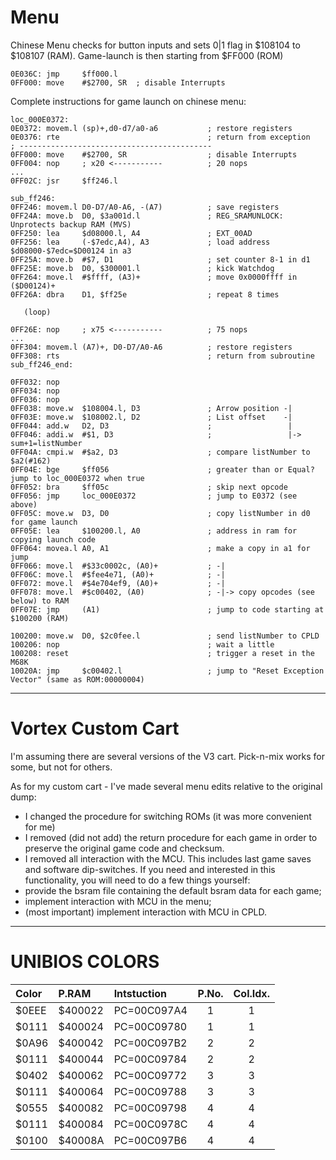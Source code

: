 # Menu

Chinese Menu checks for button inputs and sets 0|1 flag in
$108104 to $108107 (RAM).
Game-launch is then starting from $FF000 (ROM)

```
0E036C: jmp     $ff000.l
0FF000: move    #$2700, SR  ; disable Interrupts
```


Complete instructions for game launch on chinese menu:

```
loc_000E0372:
0E0372: movem.l (sp)+,d0-d7/a0-a6           ; restore registers
0E0376: rte                                 ; return from exception
; -------------------------------------------
0FF000: move    #$2700, SR                  ; disable Interrupts
0FF004: nop     ; x20 <-----------          ; 20 nops
...
0FF02C: jsr     $ff246.l

sub_ff246:
0FF246: movem.l D0-D7/A0-A6, -(A7)          ; save registers
0FF24A: move.b  D0, $3a001d.l               ; REG_SRAMUNLOCK: Unprotects backup RAM (MVS)
0FF250: lea     $d08000.l, A4               ; EXT_00AD
0FF256: lea     (-$7edc,A4), A3             ; load address $d08000-$7edc=$D00124 in a3
0FF25A: move.b  #$7, D1                     ; set counter 8-1 in d1
0FF25E: move.b  D0, $300001.l               ; kick Watchdog
0FF264: move.l  #$ffff, (A3)+               ; move 0x0000ffff in ($D00124)+
0FF26A: dbra    D1, $ff25e                  ; repeat 8 times

   (loop)

0FF26E: nop     ; x75 <-----------          ; 75 nops
...
0FF304: movem.l (A7)+, D0-D7/A0-A6          ; restore registers
0FF308: rts                                 ; return from subroutine
sub_ff246_end:

0FF032: nop
0FF034: nop
0FF036: nop
0FF038: move.w  $108004.l, D3               ; Arrow position -|
0FF03E: move.w  $108002.l, D2               ; List offset    -|
0FF044: add.w   D2, D3                      ;                 |  
0FF046: addi.w  #$1, D3                     ;                 |-> sum+1=listNumber
0FF04A: cmpi.w  #$a2, D3                    ; compare listNumber to $a2(#162)
0FF04E: bge     $ff056                      ; greater than or Equal? jump to loc_000E0372 when true
0FF052: bra     $ff05c                      ; skip next opcode
0FF056: jmp     loc_000E0372                ; jump to E0372 (see above)
0FF05C: move.w  D3, D0                      ; copy listNumber in d0 for game launch
0FF05E: lea     $100200.l, A0               ; address in ram for copying launch code
0FF064: movea.l A0, A1                      ; make a copy in a1 for jump
0FF066: move.l  #$33c0002c, (A0)+           ; -|
0FF06C: move.l  #$fee4e71, (A0)+            ; -|
0FF072: move.l  #$4e704ef9, (A0)+           ; -|
0FF078: move.l  #$c00402, (A0)              ; -|-> copy opcodes (see below) to RAM
0FF07E: jmp     (A1)                        ; jump to code starting at $100200 (RAM)

100200: move.w  D0, $2c0fee.l               ; send listNumber to CPLD
100206: nop                                 ; wait a little
100208: reset                               ; trigger a reset in the M68K
10020A: jmp     $c00402.l                   ; jump to "Reset Exception Vector" (same as ROM:00000004)
```

---

# Vortex Custom Cart

I'm assuming there are several versions of the V3 cart. Pick-n-mix works for some, but not for others.

As for my custom cart - I've made several menu edits relative to the original dump:
- I changed the procedure for switching ROMs (it was more convenient for me)
- I removed (did not add) the return procedure for each game in order to preserve the original game code and checksum.
- I removed all interaction with the MCU. This includes last game saves and software dip-switches.
If you need and interested in this functionality, you will need to do a few things yourself:
- provide the bsram file containing the default bsram data for each game;
- implement interaction with MCU in the menu;
- (most important) implement interaction with MCU in CPLD.

---

# UNIBIOS COLORS

| Color | P.RAM   | Intstuction | P.No. | Col.Idx. |
| :---- | :------ | :---------- | :---: | :------: |
| $0EEE | $400022 | PC=00C097A4 |   1   |    1     |
| $0111 | $400024 | PC=00C09780 |   1   |    1     |
| $0A96 | $400042 | PC=00C097B2 |   2   |    2     |
| $0111 | $400044 | PC=00C09784 |   2   |    2     |
| $0402 | $400062 | PC=00C09772 |   3   |    3     |
| $0111 | $400064 | PC=00C09788 |   3   |    3     |
| $0555 | $400082 | PC=00C09798 |   4   |    4     |
| $0111 | $400084 | PC=00C0978C |   4   |    4     |
| $0100 | $40008A | PC=00C097B6 |   4   |    4     |
